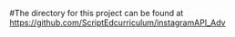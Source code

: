 #The directory for this project can be found at https://github.com/ScriptEdcurriculum/instagramAPI_Adv
